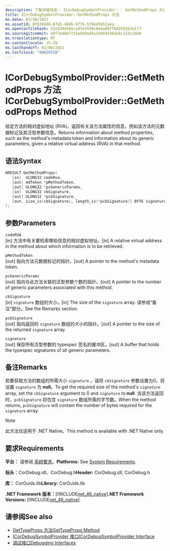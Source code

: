 ```yaml
---
description: 了解详细信息： ICorDebugSymbolProvider：： GetMethodProps 方法
title: ICorDebugSymbolProvider::GetMethodProps 方法
ms.date: 03/30/2017
ms.assetid: 8f836b80-b7a5-460b-bf76-5f0e45652aea
ms.openlocfilehash: 53a329426ecadfe5559c0e6a08ffbd250163e177
ms.sourcegitcommit: ddf7edb67715a5b9a45e3dd44536dabc153c1de0
ms.translationtype: MT
ms.contentlocale: zh-CN
ms.lasthandoff: 02/06/2021
ms.locfileid: "99659720"
---
```

# <a name="icordebugsymbolprovidergetmethodprops-method"></a><span data-ttu-id="485a7-103">ICorDebugSymbolProvider::GetMethodProps 方法</span><span class="sxs-lookup"><span data-stu-id="485a7-103">ICorDebugSymbolProvider::GetMethodProps Method</span></span>

<span data-ttu-id="485a7-104">给定方法的相对虚拟地址 (RVA)，返回有关该方法属性的信息，例如该方法的元数据标记及其泛型参数信息。</span><span class="sxs-lookup"><span data-stu-id="485a7-104">Returns information about method properties, such as the method's metadata token and information about its generic parameters, given a relative virtual address (RVA) in that method.</span></span>  
  
## <a name="syntax"></a><span data-ttu-id="485a7-105">语法</span><span class="sxs-lookup"><span data-stu-id="485a7-105">Syntax</span></span>  
  
```cpp  
HRESULT GetMethodProps(  
   [in]  ULONG32 codeRva,  
   [out] mdToken *pMethodToken,  
   [out] ULONG32 *pcGenericParams,  
   [in]  ULONG32 cbSignature,  
   [out] ULONG32 *pcbSignature,  
   [out, size_is(cbSignature), length_is(*pcbSignature)] BYTE signature[]  
);  
```  
  
## <a name="parameters"></a><span data-ttu-id="485a7-106">参数</span><span class="sxs-lookup"><span data-stu-id="485a7-106">Parameters</span></span>  

 `codeRVA`  
 <span data-ttu-id="485a7-107">[in] 方法中有关要检索哪些信息的相对虚拟地址。</span><span class="sxs-lookup"><span data-stu-id="485a7-107">[in] A relative virtual address in the method about which information is to be retrieved.</span></span>  
  
 `pMethodToken`  
 <span data-ttu-id="485a7-108">[out] 指向方法元数据标记的指针。</span><span class="sxs-lookup"><span data-stu-id="485a7-108">[out] A pointer to the method's metadata token.</span></span>  
  
 `pcGenericParams`  
 <span data-ttu-id="485a7-109">[out] 指向与此方法关联的泛型参数个数的指针。</span><span class="sxs-lookup"><span data-stu-id="485a7-109">[out] A pointer to the number of generic parameters associated with this method.</span></span>  
  
 `cbSignature`  
 <span data-ttu-id="485a7-110">[in] `signature` 数组的大小。</span><span class="sxs-lookup"><span data-stu-id="485a7-110">[in] The size of the `signature` array.</span></span> <span data-ttu-id="485a7-111">请参阅“备注”部分。</span><span class="sxs-lookup"><span data-stu-id="485a7-111">See the Remarks section.</span></span>  
  
 `pcbSignature`  
 <span data-ttu-id="485a7-112">[out] 指向返回的 `signature` 数组的大小的指针。</span><span class="sxs-lookup"><span data-stu-id="485a7-112">[out] A pointer to the size of the returned `signature` array.</span></span>  
  
 `signature`  
 <span data-ttu-id="485a7-113">[out] 保存所有泛型参数的 typespec 签名的缓冲区。</span><span class="sxs-lookup"><span data-stu-id="485a7-113">[out] A buffer that holds the typespec signatures of all generic parameters.</span></span>  
  
## <a name="remarks"></a><span data-ttu-id="485a7-114">备注</span><span class="sxs-lookup"><span data-stu-id="485a7-114">Remarks</span></span>  

 <span data-ttu-id="485a7-115">若要获取方法的数组的所需大小 `signature` ，请将 `cbSignature` 参数设置为0，将设置 `signature` 为 **null**。</span><span class="sxs-lookup"><span data-stu-id="485a7-115">To get the required size of the method's `signature` array, set the `cbSignature` argument to 0 and `signature` to **null**.</span></span> <span data-ttu-id="485a7-116">当该方法返回时，`pcbSignature` 将包含 `signature` 数组所需的字节数。</span><span class="sxs-lookup"><span data-stu-id="485a7-116">When the method returns, `pcbSignature` will contain the number of bytes required for the `signature` array.</span></span>  
  
> [!NOTE]
> <span data-ttu-id="485a7-117">此方法仅适用于 .NET Native。</span><span class="sxs-lookup"><span data-stu-id="485a7-117">This method is available with .NET Native only.</span></span>  
  
## <a name="requirements"></a><span data-ttu-id="485a7-118">要求</span><span class="sxs-lookup"><span data-stu-id="485a7-118">Requirements</span></span>  

 <span data-ttu-id="485a7-119">**平台：** 请参阅 [系统要求](../../get-started/system-requirements.md)。</span><span class="sxs-lookup"><span data-stu-id="485a7-119">**Platforms:** See [System Requirements](../../get-started/system-requirements.md).</span></span>  
  
 <span data-ttu-id="485a7-120">**标头**：CorDebug.idl、CorDebug.h</span><span class="sxs-lookup"><span data-stu-id="485a7-120">**Header:** CorDebug.idl, CorDebug.h</span></span>  
  
 <span data-ttu-id="485a7-121">**库：** CorGuids.lib</span><span class="sxs-lookup"><span data-stu-id="485a7-121">**Library:** CorGuids.lib</span></span>  
  
 <span data-ttu-id="485a7-122">**.NET Framework 版本：**[!INCLUDE[net_46_native](../../../../includes/net-46-native-md.md)]</span><span class="sxs-lookup"><span data-stu-id="485a7-122">**.NET Framework Versions:** [!INCLUDE[net_46_native](../../../../includes/net-46-native-md.md)]</span></span>  
  
## <a name="see-also"></a><span data-ttu-id="485a7-123">请参阅</span><span class="sxs-lookup"><span data-stu-id="485a7-123">See also</span></span>

- [<span data-ttu-id="485a7-124">GetTypeProps 方法</span><span class="sxs-lookup"><span data-stu-id="485a7-124">GetTypeProps Method</span></span>](icordebugsymbolprovider-gettypeprops-method.md)
- [<span data-ttu-id="485a7-125">ICorDebugSymbolProvider 接口</span><span class="sxs-lookup"><span data-stu-id="485a7-125">ICorDebugSymbolProvider Interface</span></span>](icordebugsymbolprovider-interface.md)
- [<span data-ttu-id="485a7-126">调试接口</span><span class="sxs-lookup"><span data-stu-id="485a7-126">Debugging Interfaces</span></span>](debugging-interfaces.md)
